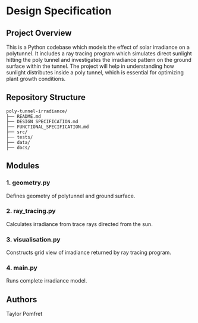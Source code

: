 # Design Specification

## Project Overview

This is a Python codebase which models the effect of solar irradiance on a polytunnel. It includes a ray tracing program which simulates direct sunlight hitting the poly tunnel and investigates the irradiance pattern on the ground surface within the tunnel. The project will help in understanding how sunlight distributes inside a poly tunnel, which is essential for optimizing plant growth conditions.

## Repository Structure

```
poly-tunnel-irradiance/
├── README.md
├── DESIGN_SPECIFICATION.md
├── FUNCTIONAL_SPECIFICATION.md
├── src/
├── tests/
├── data/
├── docs/
```

## Modules 

### 1. geometry.py

Defines geometry of polytunnel and ground surface. 

### 2. ray_tracing.py

Calculates irradiance from trace rays directed from the sun. 

### 3. visualisation.py

Constructs grid view of irradiance returned by ray tracing program.

### 4. main.py 

Runs complete irradiance model.

## Authors

Taylor Pomfret
